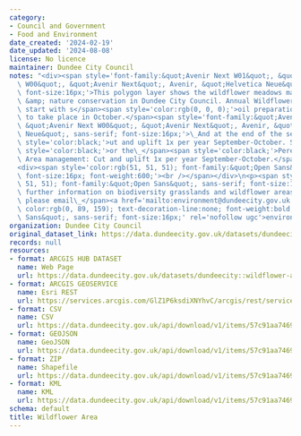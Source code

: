 ```yaml
---
category:
- Council and Government
- Food and Environment
date_created: '2024-02-19'
date_updated: '2024-08-08'
license: No licence
maintainer: Dundee City Council
notes: "<div><span style='font-family:&quot;Avenir Next W01&quot;, &quot;Avenir Next\
  \ W00&quot;, &quot;Avenir Next&quot;, Avenir, &quot;Helvetica Neue&quot;, sans-serif;\
  \ font-size:16px;'>This polygon layer shows the wildflower meadows managed for biodiversity\
  \ &amp; nature conservation in Dundee City Council. Annual Wildflower management\
  \ start with s</span><span style='color:rgb(0, 0, 0);'>oil preparation and sowing\
  \ to take place in October.</span><span style='font-family:&quot;Avenir Next W01&quot;,\
  \ &quot;Avenir Next W00&quot;, &quot;Avenir Next&quot;, Avenir, &quot;Helvetica\
  \ Neue&quot;, sans-serif; font-size:16px;'>\_And at the end of the season c</span><span\
  \ style='color:black;'>ut and uplift 1x per year September-October. Similarly, f</span><span\
  \ style='color:black;'>or the\_</span><span style='color:black;'>Perennial Wildflower\
  \ Area management: Cut and uplift 1x per year September-October.</span></div>\n\
  <div><span style='color:rgb(51, 51, 51); font-family:&quot;Open Sans&quot;, sans-serif;\
  \ font-size:16px; font-weight:600;'><br /></span></div>\n<p><span style='color:rgb(51,\
  \ 51, 51); font-family:&quot;Open Sans&quot;, sans-serif; font-size:16px; font-weight:600;'>For\
  \ further information on biodiversity grasslands and wildflower areas in\_ Dundee\
  \ please email\_</span><a href='mailto:environment@dundeecity.gov.uk' style='box-sizing:border-box;\
  \ color:rgb(0, 89, 159); text-decoration-line:none; font-weight:bold; font-family:&quot;Open\
  \ Sans&quot;, sans-serif; font-size:16px;' rel='nofollow ugc'>environment@dundeecity.gov.uk</a></p>"
organization: Dundee City Council
original_dataset_link: https://data.dundeecity.gov.uk/datasets/dundeecity::wildflower-area
records: null
resources:
- format: ARCGIS HUB DATASET
  name: Web Page
  url: https://data.dundeecity.gov.uk/datasets/dundeecity::wildflower-area
- format: ARCGIS GEOSERVICE
  name: Esri REST
  url: https://services.arcgis.com/GlZ1P6ksdiXNYhvC/arcgis/rest/services/Wildflower/FeatureServer/0
- format: CSV
  name: CSV
  url: https://data.dundeecity.gov.uk/api/download/v1/items/57c91aa74699491fbfc90fae0843e20c/csv?layers=0
- format: GEOJSON
  name: GeoJSON
  url: https://data.dundeecity.gov.uk/api/download/v1/items/57c91aa74699491fbfc90fae0843e20c/geojson?layers=0
- format: ZIP
  name: Shapefile
  url: https://data.dundeecity.gov.uk/api/download/v1/items/57c91aa74699491fbfc90fae0843e20c/shapefile?layers=0
- format: KML
  name: KML
  url: https://data.dundeecity.gov.uk/api/download/v1/items/57c91aa74699491fbfc90fae0843e20c/kml?layers=0
schema: default
title: Wildflower Area
---
```

